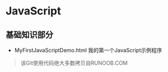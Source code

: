 # JavaScript

## 基础知识部分
* MyFirstJavaScriptDemo.html 我的第一个JavaScript示例程序

> 该Git使用代码绝大多数拷贝自RUNOOB.COM
